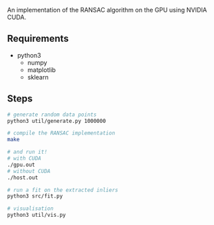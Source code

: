 An implementation of the RANSAC algorithm on the GPU using NVIDIA CUDA.

## Requirements

- python3
    - numpy
    - matplotlib
    - sklearn

## Steps

``` sh
# generate random data points
python3 util/generate.py 1000000

# compile the RANSAC implementation
make

# and run it!
# with CUDA
./gpu.out
# without CUDA
./host.out

# run a fit on the extracted inliers
python3 src/fit.py

# visualisation
python3 util/vis.py
```
